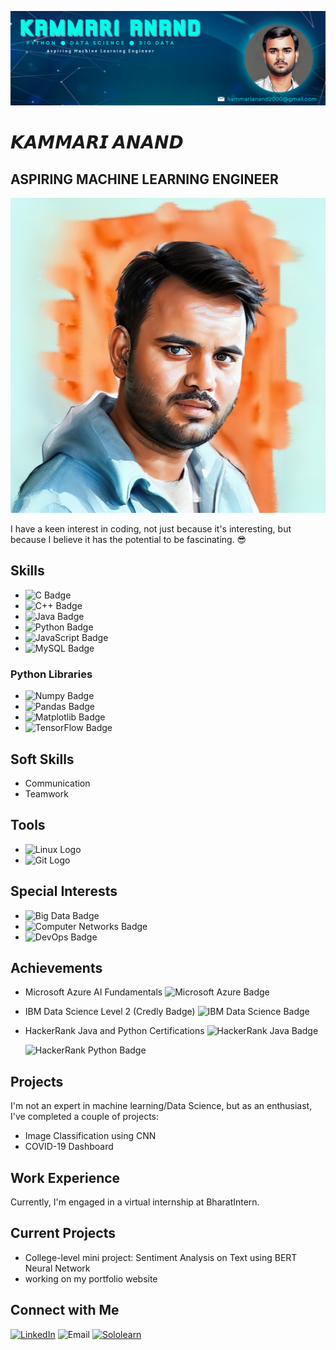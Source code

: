 ![Banner](https://github.com/Kammarianand/Kammarianand/raw/main/1.png)


# 𝙆𝘼𝙈𝙈𝘼𝙍𝙄 𝘼𝙉𝘼𝙉𝘿
## ASPIRING MACHINE LEARNING ENGINEER

![Profile](https://github.com/Kammarianand/Kammarianand/raw/main/arMARc20_4x.jpg)

I have a keen interest in coding, not just because it's interesting, but because I believe it has the potential to be fascinating. 😎

## Skills

- ![C Badge](https://img.shields.io/badge/-C-00599C)
- ![C++ Badge](https://img.shields.io/badge/-C++-00599C)
- ![Java Badge](https://img.shields.io/badge/-Java-007396)
- ![Python Badge](https://img.shields.io/badge/-Python-3776AB)
- ![JavaScript Badge](https://img.shields.io/badge/-JavaScript-F7DF1E)
- ![MySQL Badge](https://img.shields.io/badge/-MySQL-4479A1)

### Python Libraries

- ![Numpy Badge](https://img.shields.io/badge/Python-Numpy-013243)
- ![Pandas Badge](https://img.shields.io/badge/Python-Pandas-150458)
- ![Matplotlib Badge](https://img.shields.io/badge/Python-Matplotlib-E97627)
- ![TensorFlow Badge](https://img.shields.io/badge/Python-TensorFlow-FF6F00)

## Soft Skills

- Communication
- Teamwork

## Tools

- ![Linux Logo](https://img.icons8.com/color/48/000000/linux.png)
- ![Git Logo](https://img.icons8.com/color/48/000000/git.png)

## Special Interests

- ![Big Data Badge](https://img.shields.io/badge/-Big_Data-orange)
- ![Computer Networks Badge](https://img.shields.io/badge/-Computer_Networks-blueviolet)
- ![DevOps Badge](https://img.shields.io/badge/-DevOps-brightgreen)

## Achievements

- Microsoft Azure AI Fundamentals ![Microsoft Azure Badge](https://img.shields.io/badge/Achievement-Microsoft_Azure-blue)
  
- IBM Data Science Level 2 (Credly Badge) ![IBM Data Science Badge](https://img.shields.io/badge/Achievement-IBM_Data_Science-blue)

- HackerRank Java and Python Certifications
  ![HackerRank Java Badge](https://img.shields.io/badge/Achievement-HackerRank_Java-brightgreen)
  
  ![HackerRank Python Badge](https://img.shields.io/badge/Achievement-HackerRank_Python-brightgreen)

## Projects

I'm not an expert in machine learning/Data Science, but as an enthusiast, I've completed a couple of projects:

- Image Classification using CNN
- COVID-19 Dashboard

## Work Experience

Currently, I'm engaged in a virtual internship at BharatIntern.

## Current Projects

- College-level mini project: Sentiment Analysis on Text using BERT Neural Network
- working on my portfolio website 

## Connect with Me

[![LinkedIn](https://img.shields.io/badge/LinkedIn-Connect-blue)](https://www.linkedin.com/in/kammari-anand-504512230/)
![Email](https://img.shields.io/badge/Email-Contact-informational)
[![Sololearn](https://img.shields.io/badge/Sololearn-Connect-green)](https://www.sololearn.com/profile/20186597)
